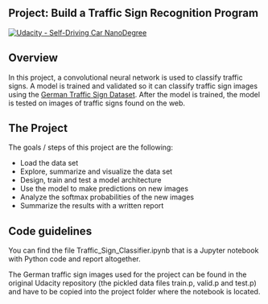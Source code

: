 ## Project: Build a Traffic Sign Recognition Program
[![Udacity - Self-Driving Car NanoDegree](https://s3.amazonaws.com/udacity-sdc/github/shield-carnd.svg)](http://www.udacity.com/drive)

Overview
---
In this project, a convolutional neural network is used to classify traffic signs. A model is trained and validated so it can classify traffic sign images using the [German Traffic Sign Dataset](http://benchmark.ini.rub.de/?section=gtsrb&subsection=dataset). After the model is trained, the model is tested on images of traffic signs found on the web.

The Project
---
The goals / steps of this project are the following:
* Load the data set
* Explore, summarize and visualize the data set
* Design, train and test a model architecture
* Use the model to make predictions on new images
* Analyze the softmax probabilities of the new images
* Summarize the results with a written report

Code guidelines
---

You can find the file Traffic_Sign_Classifier.ipynb that is a Jupyter notebook with Python code and report altogether.

The German traffic sign images used for the project can be found in the original Udacity repository (the pickled data files train.p, valid.p and test.p) and have to be copied into the project folder where the notebook is located.
